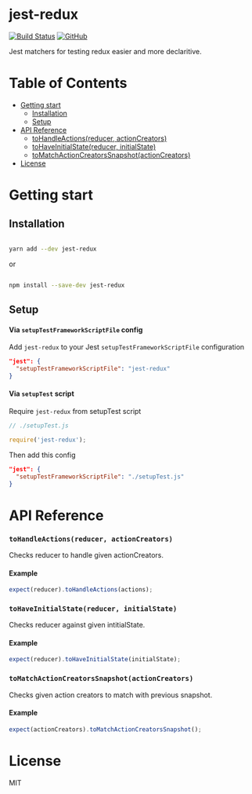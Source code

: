# jest-redux

[![Build Status](https://travis-ci.com/doniyor2109/jest-redux.svg?branch=master)](https://travis-ci.com/doniyor2109/jest-redux)
[![GitHub](https://img.shields.io/github/license/mashape/apistatus.svg)](https://github.com/doniyor2109/jest-redux/blob/master/LICENSE)

Jest matchers for testing redux easier and more declaritive.

# Table of Contents

 - [Getting start](#getting-start)
    - [Installation](#installation)
    - [Setup](#setup)
 - [API Reference](#api-reference)
    - [toHandleActions(reducer, actionCreators)](#tohandleactionsreducer-actioncreators)
    - [toHaveInitialState(reducer, initialState)](#tohaveinitialstatereducer-initialstate)
    - [toMatchActionCreatorsSnapshot(actionCreators)](#tomatchactioncreatorssnapshotactioncreators)
 - [License](#license)

# Getting start

## Installation

```bash

yarn add --dev jest-redux

```

or

```bash

npm install --save-dev jest-redux

```

## Setup

#### Via `setupTestFrameworkScriptFile` config

Add `jest-redux` to your Jest `setupTestFrameworkScriptFile` configuration

```json
"jest": {
  "setupTestFrameworkScriptFile": "jest-redux"
}
```

#### Via `setupTest` script

Require `jest-redux` from setupTest script

```js
// ./setupTest.js

require('jest-redux');
```

Then add this config

```json
"jest": {
  "setupTestFrameworkScriptFile": "./setupTest.js"
}
```

# API Reference

### `toHandleActions(reducer, actionCreators)`

Checks reducer to handle given actionCreators.

#### Example

```js
expect(reducer).toHandleActions(actions);
```

### `toHaveInitialState(reducer, initialState)`

Checks reducer against given intitialState.

#### Example

```js
expect(reducer).toHaveInitialState(initialState);
```

### `toMatchActionCreatorsSnapshot(actionCreators)`

Checks given action creators to match with previous snapshot.

#### Example

```js
expect(actionCreators).toMatchActionCreatorsSnapshot();
```

# License

MIT

